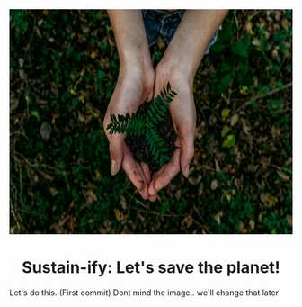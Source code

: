 
<div align="center">
  <img src="https://github.com/MonospaceSurya/SUSTAIN-IFY_SFT/blob/4c6c779a4bb4d7a3c99538005757c186ed1b92d6/images/bg.jpg" alt="Logo" width="800" height="400">
  <h1 align="center">Sustain-ify: Let's save the planet!</h1>
</div>

Let's do this. (First commit)
Dont mind the image.. we'll change that later
